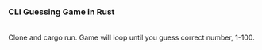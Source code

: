 ### CLI Guessing Game in Rust
<br>
Clone and cargo run.  Game will loop until you guess correct number, 1-100.

<br>
